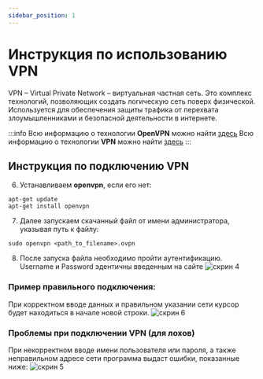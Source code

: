 ```yaml
---
sidebar_position: 1
---
```


# Инструкция по использованию VPN

VPN – Virtual Private Network – виртуальная частная сеть. Это комплекс технологий, позволяющих создать логическую сеть поверх физической. Используется для обеспечения защиты трафика от перехвата злоумышленниками и безопасной деятельности в интернете.

:::info
Всю информацию о технологии **OpenVPN** можно найти [здесь](https://ru.wikipedia.org/wiki/OpenVPN)
Всю информацию о технологии **VPN** можно найти [здесь](https://ru.wikipedia.org/wiki/VPN)
:::

## Инструкция по подключению VPN

6. Устанавливаем **openvpn**, если его нет:
```
apt-get update
apt-get install openvpn
```
7. Далее запускаем скачанный файл от имени администратора, указывая путь к файлу:
```
sudo openvpn <path_to_filename>.ovpn
```
8. После запуска файла необходимо пройти аутентификацию.
Username и Password эдентичны введенным на сайте
![скрин 4]()

### Пример правильного подключения:
При корректном вводе данных и правильном указании сети курсор будет находиться в начале новой строки.
![скрин 6]()
### Проблемы при подключении VPN (для лохов)
При некорректном вводе имени пользователя или пароля, а также неправильном адресе сети программа выдаст ошибки, показанные ниже:
![скрин 5]()


